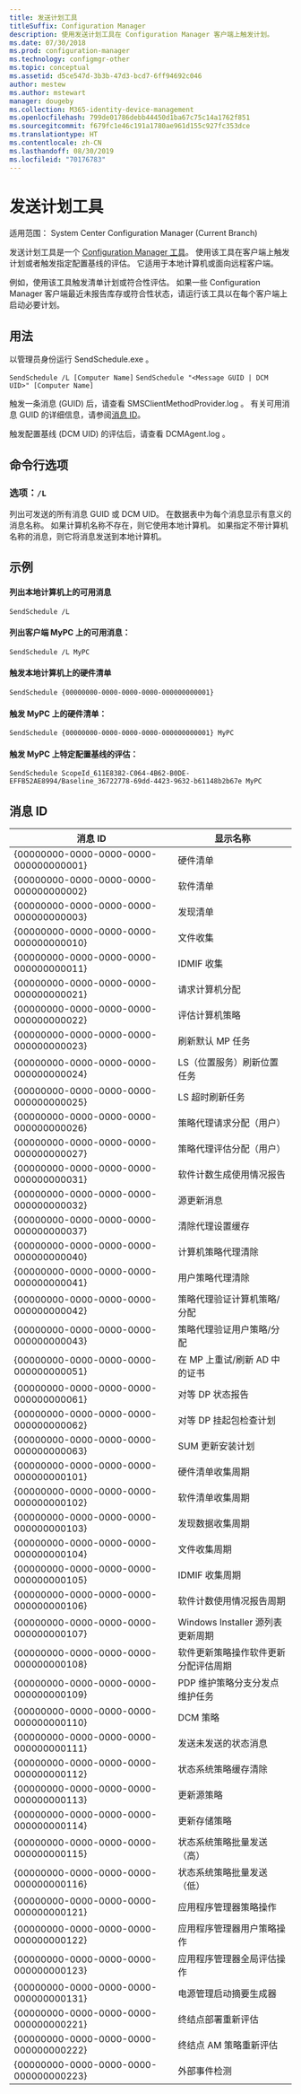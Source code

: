 ```yaml
---
title: 发送计划工具
titleSuffix: Configuration Manager
description: 使用发送计划工具在 Configuration Manager 客户端上触发计划。
ms.date: 07/30/2018
ms.prod: configuration-manager
ms.technology: configmgr-other
ms.topic: conceptual
ms.assetid: d5ce547d-3b3b-47d3-bcd7-6ff94692c046
author: mestew
ms.author: mstewart
manager: dougeby
ms.collection: M365-identity-device-management
ms.openlocfilehash: 799de01786debb44450d1ba67c75c14a1762f851
ms.sourcegitcommit: f679fc1e46c191a1780ae961d155c927fc353dce
ms.translationtype: HT
ms.contentlocale: zh-CN
ms.lasthandoff: 08/30/2019
ms.locfileid: "70176783"
---
```

# <a name="send-schedule-tool"></a>发送计划工具

适用范围：  System Center Configuration Manager (Current Branch)

发送计划工具是一个 [Configuration Manager 工具](/sccm/core/support/tools)。 使用该工具在客户端上触发计划或者触发指定配置基线的评估。 它适用于本地计算机或面向远程客户端。  

例如，使用该工具触发清单计划或符合性评估。 如果一些 Configuration Manager 客户端最近未报告库存或符合性状态，请运行该工具以在每个客户端上启动必要计划。



## <a name="usage"></a>用法

以管理员身份运行 SendSchedule.exe  。 

`SendSchedule /L [Computer Name]`
`SendSchedule "<Message GUID | DCM UID>" [Computer Name]` 

触发一条消息 (GUID) 后，请查看 SMSClientMethodProvider.log  。 有关可用消息 GUID 的详细信息，请参阅[消息 ID](#bkmk_sendschedule-guids)。

触发配置基线 (DCM UID) 的评估后，请查看 DCMAgent.log  。



## <a name="command-line-options"></a>命令行选项


### <a name="option-l"></a>选项：`/L` 
列出可发送的所有消息 GUID 或 DCM UID。 在数据表中为每个消息显示有意义的消息名称。 如果计算机名称不存在，则它使用本地计算机。 如果指定不带计算机名称的消息，则它将消息发送到本地计算机。 



## <a name="examples"></a>示例

#### <a name="list-the-available-messages-on-the-local-machine"></a>列出本地计算机上的可用消息 
`SendSchedule /L` 

#### <a name="list-the-available-messages-on-the-client-mypc"></a>列出客户端 MyPC 上的可用消息： 
`SendSchedule /L MyPC`

#### <a name="trigger-hardware-inventory-on-the-local-machine"></a>触发本地计算机上的硬件清单
`SendSchedule {00000000-0000-0000-0000-000000000001}`

#### <a name="trigger-hardware-inventory-on-mypc"></a>触发 MyPC 上的硬件清单： 
`SendSchedule {00000000-0000-0000-0000-000000000001} MyPC` 

#### <a name="trigger-the-evaluation-of-a-specific-configuration-baseline-on-mypc"></a>触发 MyPC 上特定配置基线的评估： 
`SendSchedule ScopeId_611E8382-C064-4B62-B0DE-EFFB52AE8994/Baseline_36722778-69dd-4423-9632-b61148b2b67e MyPC` 



## <a name="bkmk_sendschedule-guids"></a> 消息 ID

|消息 ID  |显示名称  |
|---------|---------|
|{00000000-0000-0000-0000-000000000001}|硬件清单|
|{00000000-0000-0000-0000-000000000002}|软件清单|
|{00000000-0000-0000-0000-000000000003}|发现清单|
|{00000000-0000-0000-0000-000000000010}|文件收集|
|{00000000-0000-0000-0000-000000000011}|IDMIF 收集|
|{00000000-0000-0000-0000-000000000021}|请求计算机分配|
|{00000000-0000-0000-0000-000000000022}|评估计算机策略|
|{00000000-0000-0000-0000-000000000023}|刷新默认 MP 任务|
|{00000000-0000-0000-0000-000000000024}|LS（位置服务）刷新位置任务|
|{00000000-0000-0000-0000-000000000025}|LS 超时刷新任务|
|{00000000-0000-0000-0000-000000000026}|策略代理请求分配（用户）|
|{00000000-0000-0000-0000-000000000027}|策略代理评估分配（用户）|
|{00000000-0000-0000-0000-000000000031}|软件计数生成使用情况报告|
|{00000000-0000-0000-0000-000000000032}|源更新消息|
|{00000000-0000-0000-0000-000000000037}|清除代理设置缓存|
|{00000000-0000-0000-0000-000000000040}|计算机策略代理清除|
|{00000000-0000-0000-0000-000000000041}|用户策略代理清除|
|{00000000-0000-0000-0000-000000000042}|策略代理验证计算机策略/分配|
|{00000000-0000-0000-0000-000000000043}|策略代理验证用户策略/分配|
|{00000000-0000-0000-0000-000000000051}|在 MP 上重试/刷新 AD 中的证书|
|{00000000-0000-0000-0000-000000000061}|对等 DP 状态报告|
|{00000000-0000-0000-0000-000000000062}|对等 DP 挂起包检查计划|
|{00000000-0000-0000-0000-000000000063}|SUM 更新安装计划|
|{00000000-0000-0000-0000-000000000101}|硬件清单收集周期|
|{00000000-0000-0000-0000-000000000102}|软件清单收集周期|
|{00000000-0000-0000-0000-000000000103}|发现数据收集周期|
|{00000000-0000-0000-0000-000000000104}|文件收集周期|
|{00000000-0000-0000-0000-000000000105}|IDMIF 收集周期|
|{00000000-0000-0000-0000-000000000106}|软件计数使用情况报告周期|
|{00000000-0000-0000-0000-000000000107}|Windows Installer 源列表更新周期|
|{00000000-0000-0000-0000-000000000108}|软件更新策略操作软件更新分配评估周期|
|{00000000-0000-0000-0000-000000000109}|PDP 维护策略分支分发点维护任务|
|{00000000-0000-0000-0000-000000000110}|DCM 策略|
|{00000000-0000-0000-0000-000000000111}|发送未发送的状态消息|
|{00000000-0000-0000-0000-000000000112}|状态系统策略缓存清除|
|{00000000-0000-0000-0000-000000000113}|更新源策略|
|{00000000-0000-0000-0000-000000000114}|更新存储策略|
|{00000000-0000-0000-0000-000000000115}|状态系统策略批量发送（高）|
|{00000000-0000-0000-0000-000000000116}|状态系统策略批量发送（低）|
|{00000000-0000-0000-0000-000000000121}|应用程序管理器策略操作|
|{00000000-0000-0000-0000-000000000122}|应用程序管理器用户策略操作|
|{00000000-0000-0000-0000-000000000123}|应用程序管理器全局评估操作|
|{00000000-0000-0000-0000-000000000131}|电源管理启动摘要生成器|
|{00000000-0000-0000-0000-000000000221}|终结点部署重新评估|
|{00000000-0000-0000-0000-000000000222}|终结点 AM 策略重新评估|
|{00000000-0000-0000-0000-000000000223}|外部事件检测|



